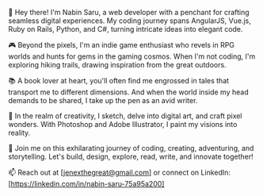 👋 Hey there! I'm Nabin Saru, a web developer with a penchant for crafting seamless digital experiences. My coding journey spans AngularJS, Vue.js, Ruby on Rails, Python, and C#, turning intricate ideas into elegant code.

🎮 Beyond the pixels, I'm an indie game enthusiast who revels in RPG worlds and hunts for gems in the gaming cosmos. When I'm not coding, I'm exploring hiking trails, drawing inspiration from the great outdoors.

📚 A book lover at heart, you'll often find me engrossed in tales that transport me to different dimensions. And when the world inside my head demands to be shared, I take up the pen as an avid writer.

🎨 In the realm of creativity, I sketch, delve into digital art, and craft pixel wonders. With Photoshop and Adobe Illustrator, I paint my visions into reality.

🌟 Join me on this exhilarating journey of coding, creating, adventuring, and storytelling. Let's build, design, explore, read, write, and innovate together!

📫 Reach out at [jenexthegreat@gmail.com] or connect on LinkedIn: [https://linkedin.com/in/nabin-saru-75a95a200]
